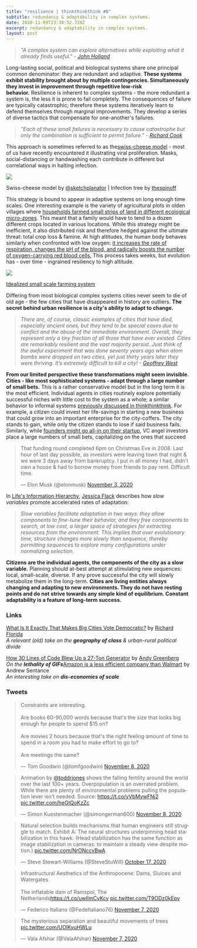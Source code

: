 ```yaml
---
title: "resilience | thinkthinkthink #8"
subtitle: redundancy & adaptability in complex systems.
date: 2020-11-09T23:30:52.728Z
excerpt: redundancy & adaptability in complex systems.
layout: post
---
```

<!--StartFragment-->

> *"A complex system can explore alternatives while exploiting what it already finds useful." - [John Holland](https://www.goodreads.com/en/book/show/21068359)*

Long-lasting social, political and biological systems share one principal common denominator: they are redundant and adaptive. **These systems exhibit stability brought about by multiple contingencies. Simultaneously they invest in improvement through repetitive low-risk behavior.** Resilience is inherent to complex systems - the more redundant a system is, the less it is prone to fail completely. The consequences of failure are typically catastrophic; therefore these systems iteratively learn to defend themselves through marginal improvements. They develop a series of diverse tactics that compensate for one-another's failures.

> *"Each of these small failures is necessary to cause catastrophe but only the combination is sufficient to permit failure." - [Richard Cook](https://how.complexsystems.fail/)*

This approach is sometimes referred to as the[swiss-cheese model](https://royalsocietypublishing.org/doi/10.1098/rstb.1990.0090) - most of us have recently encountered it illustrating viral proliferation. Masks, social-distancing or handwashing each contribute in different but correlational ways in halting infection.

[![](https://cdn.substack.com/image/fetch/w_1456,c_limit,f_auto,q_auto:good,fl_progressive:steep/https%3A%2F%2Fbucketeer-e05bbc84-baa3-437e-9518-adb32be77984.s3.amazonaws.com%2Fpublic%2Fimages%2F5d00f6b1-d708-4daa-ae70-b7acd43553ff_1077x313.png)](https://cdn.substack.com/image/fetch/f_auto,q_auto:good,fl_progressive:steep/https%3A%2F%2Fbucketeer-e05bbc84-baa3-437e-9518-adb32be77984.s3.amazonaws.com%2Fpublic%2Fimages%2F5d00f6b1-d708-4daa-ae70-b7acd43553ff_1077x313.png)

Swiss-cheese model by [@sketchplanator](https://twitter.com/sketchplanator/status/1312728941631803393) | Infection tree by [thespinoff](https://thespinoff.co.nz/politics/22-03-2020/siouxsie-wiles-toby-morris-what-does-level-two-mean-and-why-does-it-matter)

This strategy is bound to appear in adaptive systems on long enough time scales. One interesting example is the variety of agricultural plots in olden villages where [households farmed small strips of land in different ecological micro-zones](https://books.google.al/books?id=CA7UDwAAQBAJ&pg=PA39&lpg=PA39&dq=The+complex+welter+of+strips+was+designed+to+ensure+that+each+village+household+received+a+strip+of+land+in+every+ecological+zone.&source=bl&ots=Nrhp0fCvOm&sig=ACfU3U2jarkcNHasXVaVosMEN8cZqSmexw&hl=en&sa=X&ved=2ahUKEwiFyYyXufbsAhVb5eAKHRgUCpEQ6AEwAXoECAMQAg#v=onepage&q=The%20complex%20welter%20of%20strips%20was%20designed%20to%20ensure%20that%20each%20village%20household%20received%20a%20strip%20of%20land%20in%20every%20ecological%20zone.&f=false). This meant that a family would have to tend to a dozen different crops located in various locations. While this strategy might be inefficient, it also distributed risk and therefore hedged against the ultimate threat: total crop loss & famine. At high altitudes, the human body behaves similarly when confronted with low oxygen: [it increases the rate of respiration, changes the pH of the blood, and radically boosts the number of oxygen-carrying red blood cells.](https://www.goodreads.com/book/show/1898.Into_Thin_Air) This process takes weeks, but evolution has - over time - ingrained resiliency to high altitude.

[![](https://cdn.substack.com/image/fetch/w_1456,c_limit,f_auto,q_auto:good,fl_progressive:steep/https%3A%2F%2Fbucketeer-e05bbc84-baa3-437e-9518-adb32be77984.s3.amazonaws.com%2Fpublic%2Fimages%2F3271f2aa-f8a2-4dea-a282-7a2381abed15_912x613.png)](https://cdn.substack.com/image/fetch/f_auto,q_auto:good,fl_progressive:steep/https%3A%2F%2Fbucketeer-e05bbc84-baa3-437e-9518-adb32be77984.s3.amazonaws.com%2Fpublic%2Fimages%2F3271f2aa-f8a2-4dea-a282-7a2381abed15_912x613.png)

[Idealized small scale farming system](https://www.sciencedirect.com/science/article/pii/B9780444527394500206)

Differing from most biological complex systems cities never seem to die of old age - the few cities that have disappeared in history are outliers. **The secret behind urban resilience is a city's ability to adapt to change.**

> *There are, of course, classic examples of cities that have died, especially ancient ones, but they tend to be special cases due to conflict and the abuse of the immediate environment. Overall, they represent only a tiny fraction of all those that have ever existed. Cities are remarkably resilient and the vast majority persist. Just think of the awful experiment that was done seventy years ago when atom bombs were dropped on two cities, yet just thirty years later they were thriving. It’s extremely difficult to kill a city! - [Geoffrey West](https://www.goodreads.com/book/show/31670196-scale)*

**From our limited perspective these transformations might seem invisible. Cities - like most sophisticated systems - adapt through a large number of small bets.** This is a rather conservative model but in the long term it is the most efficient. Individual agents in cities routinely explore potentially successful niches with little cost to the system as a whole; a similar behavior to informal systems [previously discussed in thinkthinkthink](https://thinkthinkthink.substack.com/p/the-informal-sublime-thinkthinkthink). For example, a citizen could invest her life-savings in starting a new business that could grow into an important enterprise for the city-coffers. The city stands to gain, while only the citizen stands to lose if said business fails. Similarly, while [founders might go all-in on their startup](https://twitter.com/elonmusk/status/1323637665829396480?s=20), VC angel investors place a large numbers of small bets, capitalizing on the ones that succeed

<!--StartFragment-->

<blockquote class="twitter-tweet" data-conversation="none"><p lang="en" dir="ltr">That funding round completed 6pm on Christmas Eve in 2008. Last hour of last day possible, as investors were leaving town that night &amp; we were 3 days away from bankruptcy. I put in all money I had, didn’t own a house &amp; had to borrow money from friends to pay rent. Difficult time.</p>&mdash; Elon Musk (@elonmusk) <a href="https://twitter.com/elonmusk/status/1323637665829396480?ref_src=twsrc%5Etfw">November 3, 2020</a></blockquote> <script async src="https://platform.twitter.com/widgets.js" charset="utf-8"></script>

<!--EndFragment-->

In [Life's Information Hierarchy](https://sfi-edu.s3.amazonaws.com/sfi-edu/production/uploads/resource_link_files/SFIB_2014_Flack_dc9359.pdf), [Jessica Flack](https://twitter.com/C4COMPUTATION) describes how *slow variables* promote accelerated rates of adaptation:

> *Slow variables facilitate adaptation in two ways: they allow components to fine-tune their behavior, and they free components to search, at low cost, a larger space of strategies for extracting resources from the environment. This implies that over evolutionary time, structure changes more slowly than sequence, thereby permitting sequences to explore many configurations under normalizing selection.*

**Citizens are the individual agents, the components of the city as a slow variable.** Planning should at-best attempt at stimulating new sequences: local, small-scale, diverse. If any prove successful the city will slowly metabolize them in the long-term. **Cities are living entities always changing and adapting to new environments. They do not have resting points and do not strive towards any simple kind of equilibrium. Constant adaptability is a feature of long-term success.**

### Links

[What Is It Exactly That Makes Big Cities Vote Democratic?](https://www.bloomberg.com/news/articles/2013-02-19/what-is-it-exactly-that-makes-big-cities-vote-democratic) by [Richard Florida](https://twitter.com/Richard_Florida)\
*A relevant (old) take on the **geography of class** & urban-rural political divide*

[How 30 Lines of Code Blew Up a 27-Ton Generator](https://www.wired.com/story/how-30-lines-of-code-blew-up-27-ton-generator/) by [Andy Greenberg](https://twitter.com/a_greenberg)\
*On the **lethality of GIFs***[Amazon is a less efficient company than Walmart](https://www.glistatigenerali.com/borsa/amazon-is-a-less-efficient-company-than-wal-mart/) by Andrew Sentance\
*An interesting take on **dis-economies of scale***

### Tweets

<!--EndFragment--><!--StartFragment-->

<blockquote class="twitter-tweet"><p lang="en" dir="ltr">Constraints are interesting.<br><br>Are books 60-90,000 words because that&#39;s the size that looks big enough for people to spend $15 on?<br><br>Are movies 2 hours because that&#39;s the right feeling amount of time to spend in a room you had to make effort to go to?<br><br>Are meetings the same?</p>&mdash; Tom Goodwin (@tomfgoodwin) <a href="https://twitter.com/tomfgoodwin/status/1325481740773822470?ref_src=twsrc%5Etfw">November 8, 2020</a></blockquote> <script async src="https://platform.twitter.com/widgets.js" charset="utf-8"></script>

<!--EndFragment--><!--StartFragment-->

<blockquote class="twitter-tweet"><p lang="en" dir="ltr">Animation by <a href="https://twitter.com/toddrjones?ref_src=twsrc%5Etfw">@toddrjones</a> shows the falling fertility around the world over the last 100+ years. Overpopulation is an overrated problem. While there are plenty of environmental problems pulling the population lever isn&#39;t needed. Source: <a href="https://t.co/yVbMywFNj2">https://t.co/yVbMywFNj2</a> <a href="https://t.co/heGtQoKzZc">pic.twitter.com/heGtQoKzZc</a></p>&mdash; Simon Kuestenmacher (@simongerman600) <a href="https://twitter.com/simongerman600/status/1325476202686132225?ref_src=twsrc%5Etfw">November 8, 2020</a></blockquote> <script async src="https://platform.twitter.com/widgets.js" charset="utf-8"></script>

<!--EndFragment--><!--StartFragment-->

<blockquote class="twitter-tweet"><p lang="en" dir="ltr">Natural selection builds mechanisms that human engineers still struggle to match. Exhibit A: The neural structures underpinning head stabilization in this hawk. (Head stabilization has the same function as image stabilization in cameras: to maintain a steady view despite motion.) <a href="https://t.co/NrONccvBwA">pic.twitter.com/NrONccvBwA</a></p>&mdash; Steve Stewart-Williams (@SteveStuWill) <a href="https://twitter.com/SteveStuWill/status/1317574890610778112?ref_src=twsrc%5Etfw">October 17, 2020</a></blockquote> <script async src="https://platform.twitter.com/widgets.js" charset="utf-8"></script>

<!--EndFragment--><!--StartFragment-->

<blockquote class="twitter-tweet"><p lang="en" dir="ltr">Infrastructural Aesthetics of the Anthropocene: Dams, Sluices and Watergates<br><br>The inflatable dam of Ramspol, The Netherlands<a href="https://t.co/uwIlmCvKcy">https://t.co/uwIlmCvKcy</a> <a href="https://t.co/T9ODz0kEpv">pic.twitter.com/T9ODz0kEpv</a></p>&mdash; Federico Italiano (@FedeItaliano76) <a href="https://twitter.com/FedeItaliano76/status/1325047935197995008?ref_src=twsrc%5Etfw">November 7, 2020</a></blockquote> <script async src="https://platform.twitter.com/widgets.js" charset="utf-8"></script>

<!--EndFragment--><!--StartFragment-->

<blockquote class="twitter-tweet"><p lang="en" dir="ltr">The mysterious separation and beautiful movements of trees <a href="https://t.co/UOIKyuHWLu">pic.twitter.com/UOIKyuHWLu</a></p>&mdash; Vala Afshar (@ValaAfshar) <a href="https://twitter.com/ValaAfshar/status/1324877901779628037?ref_src=twsrc%5Etfw">November 7, 2020</a></blockquote> <script async src="https://platform.twitter.com/widgets.js" charset="utf-8"></script>

<!--EndFragment-->